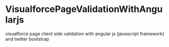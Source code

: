 # VisualforcePageValidationWithAngularjs
visualforce page client side validation with angular js (javascript framework) and twitter bootstrap
